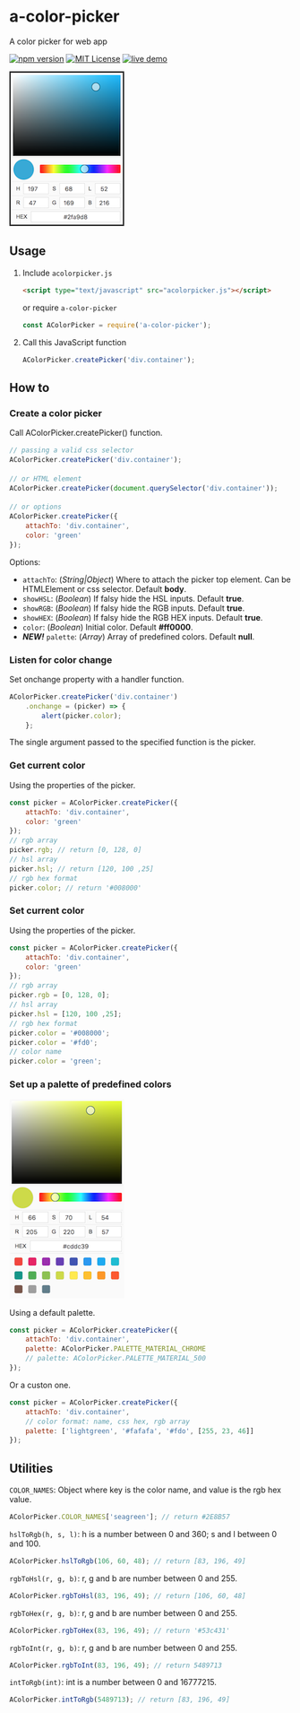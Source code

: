 # a-color-picker
A color picker for web app

[![npm version](https://badge.fury.io/js/a-color-picker.svg)](https://badge.fury.io/js/a-color-picker) [![MIT License](https://img.shields.io/badge/license-MIT-blue.svg)](LICENSE) [![live demo](https://img.shields.io/badge/demo-codepen-yellow.svg)](https://codepen.io/narsenico/pen/xPxNeE)

![a-color-picker screenshot](/screenshot.png)

## Usage
1. Include `acolorpicker.js`
    ```html
    <script type="text/javascript" src="acolorpicker.js"></script>
    ```
    or require `a-color-picker`
    ```js
    const AColorPicker = require('a-color-picker');
    ```
2. Call this JavaScript function
    ```js
    AColorPicker.createPicker('div.container');
    ```

## How to
### Create a color picker
Call AColorPicker.createPicker() function.
```js
// passing a valid css selector 
AColorPicker.createPicker('div.container');

// or HTML element
AColorPicker.createPicker(document.querySelector('div.container'));

// or options
AColorPicker.createPicker({
	attachTo: 'div.container',
	color: 'green'
});
```
Options:
- `attachTo`: (*String|Object*) Where to attach the picker top element. Can be HTMLElement or css selector. Default **body**.
- `showHSL`: (*Boolean*) If falsy hide the HSL inputs. Default **true**.
- `showRGB`: (*Boolean*) If falsy hide the RGB inputs. Default **true**.
- `showHEX`: (*Boolean*) If falsy hide the RGB HEX inputs. Default **true**.
- `color`: (*Boolean*) Initial color. Default **#ff0000**.
- **_NEW!_** `palette`: (*Array*) Array of predefined colors. Default **null**.

### Listen for color change
Set onchange property with a handler function.
```js
AColorPicker.createPicker('div.container')
	.onchange = (picker) => {
		alert(picker.color);
	};
```
The single argument passed to the specified function is the picker.

### Get current color
Using the properties of the picker.
```js
const picker = AColorPicker.createPicker({
	attachTo: 'div.container',
	color: 'green'
});
// rgb array
picker.rgb; // return [0, 128, 0]
// hsl array
picker.hsl; // return [120, 100 ,25]
// rgb hex format
picker.color; // return '#008000'
```

### Set current color
Using the properties of the picker.
```js
const picker = AColorPicker.createPicker({
	attachTo: 'div.container',
	color: 'green'
});
// rgb array
picker.rgb = [0, 128, 0];
// hsl array
picker.hsl = [120, 100 ,25];
// rgb hex format
picker.color = '#008000';
picker.color = '#fd0';
// color name
picker.color = 'green';
```

### Set up a palette of predefined colors
![a-color-picker screenshot](/screenshot_palette.png)

Using a default palette.
```js
const picker = AColorPicker.createPicker({
    attachTo: 'div.container',
    palette: AColorPicker.PALETTE_MATERIAL_CHROME
    // palette: AColorPicker.PALETTE_MATERIAL_500
});
```
Or a custon one.
```js
const picker = AColorPicker.createPicker({
    attachTo: 'div.container',
    // color format: name, css hex, rgb array
    palette: ['lightgreen', '#fafafa', '#fdo', [255, 23, 46]]
});
```

## Utilities
`COLOR_NAMES`: Object where key is the color name, and value is the rgb hex value.
```js
AColorPicker.COLOR_NAMES['seagreen']; // return #2E8B57
```
`hslToRgb(h, s, l)`: h is a number between 0 and 360; s and l between 0 and 100.
```js
AColorPicker.hslToRgb(106, 60, 48); // return [83, 196, 49]
```
`rgbToHsl(r, g, b)`: r, g and b are number between 0 and 255.
```js
AColorPicker.rgbToHsl(83, 196, 49); // return [106, 60, 48]
```
`rgbToHex(r, g, b)`: r, g and b are number between 0 and 255.
```js
AColorPicker.rgbToHex(83, 196, 49); // return '#53c431'
```
`rgbToInt(r, g, b)`: r, g and b are number between 0 and 255.
```js
AColorPicker.rgbToInt(83, 196, 49); // return 5489713
```
`intToRgb(int)`: int is a number between 0 and 16777215.
```js
AColorPicker.intToRgb(5489713); // return [83, 196, 49]
```